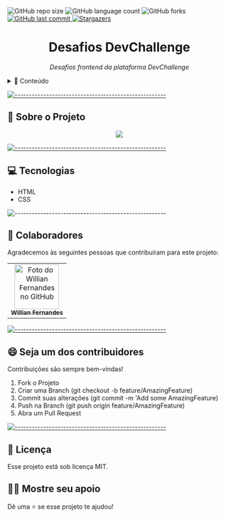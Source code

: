 
![GitHub repo size](https://img.shields.io/github/repo-size/Willian17/Landing?style=for-the-badge)
![GitHub language count](https://img.shields.io/github/languages/count/Willian17/Landing?style=for-the-badge)
![GitHub forks](https://img.shields.io/github/forks/Willian17/Landing?style=for-the-badge)
<a href="https://github.com/Willian17Landing/commits/master">
<img alt="GitHub last commit" src="https://img.shields.io/github/last-commit/Willian17/Landing?color=774DD6&style=for-the-badge">
</a> 
<a href="https://github.com/Willian17/model-complete-readme/stargazers">
<img alt="Stargazers" src="https://img.shields.io/github/stars/Willian17/Landing?style=for-the-badge&logo=github">
</a>

<p align="center">

<h1 align="center"> Desafios DevChallenge </h3>

<p align="center"><i>Desafios frontend da plataforma DevChallenge</i></p>

<details>
<summary>📖 Conteúdo</summary>
<br />

* [➤ Sobre o projeto](#sobre)
* [➤ Tecnologias](#tecnologias)
* [➤ Colaboradores](#colaboradores)
* [➤ Contribuidores](#contribuir)
* [➤ Licença](#licenca)
</details>

[![-----------------------------------------------------](https://raw.githubusercontent.com/andreasbm/readme/master/assets/lines/colored.png)](#sobre-o-projeto)

## :pushpin: Sobre o Projeto <a name="sobre"></a>
<div align="center" >
<img src="https://miro.medium.com/max/1098/1*mnEQpPRuTcNSU3fsZQLfug.png">
</div>


[![-----------------------------------------------------](https://raw.githubusercontent.com/andreasbm/readme/master/assets/lines/colored.png)](##tecnologias)

## :computer: Tecnologias <a name="tecnologias"></a>
<ul>
<li>HTML</li>
<li>CSS</li>

</ul>

![-----------------------------------------------------](https://raw.githubusercontent.com/andreasbm/readme/master/assets/lines/colored.png)

## 🤝 Colaboradores <a name="colaboradores"></a>

Agradecemos às seguintes pessoas que contribuíram para este projeto:

<table>
<tr>
<td align="center">
<a href="#">
  <img src="https://avatars2.githubusercontent.com/u/53010824?s=460&u=40f41a9ce155fe1a214f422849ad88fd7f0b9710&v=4" width="100px;" alt="Foto do Willian Fernandes no GitHub"/><br>
  <sub>
    <b>Willian Fernandes</b>
  </sub>
</a>
</td>
</tr>
</table>

[![-----------------------------------------------------](https://raw.githubusercontent.com/andreasbm/readme/master/assets/lines/colored.png)](#contribuidores)

## 😄 Seja um dos contribuidores<br> <a name="contribuir"></a>

Contribuições são sempre bem-vindas!

1. Fork o Projeto
2. Criar uma Branch (git checkout -b feature/AmazingFeature)
3. Commit suas alterações (git commit -m 'Add some AmazingFeature)
4. Push na Branch (git push origin feature/AmazingFeature)
5. Abra um Pull Request

[![-----------------------------------------------------](https://raw.githubusercontent.com/andreasbm/readme/master/assets/lines/colored.png)](#licensa)

## 📝 Licença <a name="licenca"></a>

Esse projeto está sob licença MIT.

## :man_astronaut: Mostre seu apoio 

Dê uma ⭐️ se esse projeto te ajudou!
